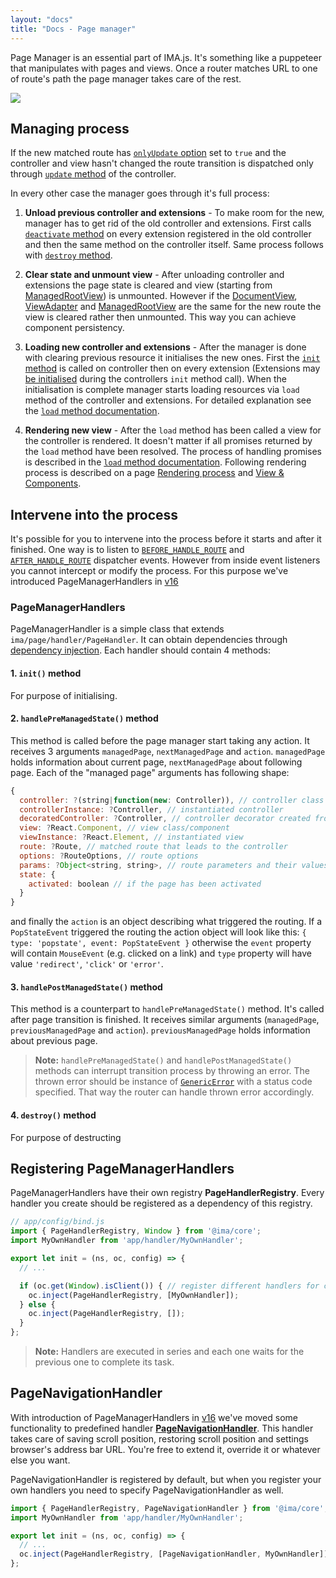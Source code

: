 ```yaml
---
layout: "docs"
title: "Docs - Page manager"
---
```


Page Manager is an essential part of IMA.js. It's something like a puppeteer that manipulates with pages and views. Once a router matches URL to one of route's path the page manager takes care of the rest.

<div class="image is-padded-with-shadow">
  <img src="{{ '/img/docs/diagram-page-manager.png?v=' | append: site.github.build_revision | relative_url }}" />
</div>

## Managing process

If the new matched route has [`onlyUpdate` option](/docs/routing#4-options) set to `true` and the controller and view hasn't changed the route transition is dispatched only through [`update` method](/docs/controller-lifecycle#update-client) of the controller.

In every other case the manager goes through it's full process:

1. **Unload previous controller and extensions** - To make room for the new, manager has to get rid of the old controller and extensions. First calls [`deactivate` method](/docs/controller-lifecycle#deactivate-client) on every extension registered in the old controller and then the same method on the controller itself.
Same process follows with [`destroy` method](/docs/controller-lifecycle#destroy-client).

2. **Clear state and unmount view** - After unloading controller and extensions the page state is cleared and view (starting from [ManagedRootView](/docs/rendering-process#managedrootview)) is unmounted. However if the [DocumentView](/docs/rendering-process#documentview), [ViewAdapter](/docs/rendering-process#viewadapter) and [ManagedRootView](/docs/rendering-process#managedrootview) are the same for the new route the view is cleared rather then unmounted. This way you can achieve component persistency.

3. **Loading new controller and extensions** - After the manager is done with clearing previous resource it initialises the new ones. First the [`init` method](/docs/controller-lifecycle#init-serverclient) is called on controller then on every extension (Extensions may [be initialised](/docs/extensions#how-to-use-extensions) during the controllers `init` method call).
When the initialisation is complete manager starts loading resources via `load` method of the controller and extensions. For detailed explanation see the [`load` method documentation](/docs/controller-lifecycle#load-serverclient).

4. **Rendering new view** - After the `load` method has been called a view for the controller is rendered. It doesn't matter if all promises returned by the `load` method have been resolved. The process of handling promises is described in the [`load` method documentation](/docs/controller-lifecycle#load-serverclient).  Following rendering process is described on a page [Rendering process](/docs/rendering-process) and [View & Components](/docs/views-and-components).

## Intervene into the process

It's possible for you to intervene into the process before it starts and after it finished. One way is to listen to [`BEFORE_HANDLE_ROUTE`](/docs/events#built-in-events) and [`AFTER_HANDLE_ROUTE`](/docs/events#built-in-events) dispatcher events. However from inside event listeners you cannot intercept or modify the process. For this purpose we've introduced PageManagerHandlers in [v16](/docs/migration-0.16.0)

### PageManagerHandlers

PageManagerHandler is a simple class that extends `ima/page/handler/PageHandler`. It can obtain dependencies through [dependency injection](/docs/object-container#1-dependency-injection). Each handler should contain 4 methods:

#### 1. `init()` method
For purpose of initialising.

#### 2. `handlePreManagedState()` method
This method is called before the page manager start taking any action. It receives 3 arguments `managedPage`, `nextManagedPage` and `action`. `managedPage` holds information about current page, `nextManagedPage` about following page. Each of the "managed page" arguments has following shape: 

```javascript
{
  controller: ?(string|function(new: Controller)), // controller class
  controllerInstance: ?Controller, // instantiated controller
  decoratedController: ?Controller, // controller decorator created from controller instance
  view: ?React.Component, // view class/component
  viewInstance: ?React.Element, // instantiated view
  route: ?Route, // matched route that leads to the controller
  options: ?RouteOptions, // route options
  params: ?Object<string, string>, // route parameters and their values 
  state: {
    activated: boolean // if the page has been activated
  }
}
```
and finally the `action` is an object describing what triggered the routing. If a `PopStateEvent` triggered the routing the action object will look like this: `{ type: 'popstate', event: PopStateEvent }` otherwise the `event` property will contain `MouseEvent` (e.g. clicked on a link) and `type` property will have value `'redirect'`, `'click'` or `'error'`.

#### 3. `handlePostManagedState()` method

This method is a counterpart to `handlePreManagedState()` method. It's called after page transition is finished. It receives similar arguments (`managedPage`, `previousManagedPage` and `action`). `previousManagedPage` holds information about previous page.

> **Note:** `handlePreManagedState()` and `handlePostManagedState()` methods can interrupt transition process by throwing an error. The thrown error should be instance of [`GenericError`](/docs/errors) with a status code specified. That way the router can handle thrown error accordingly.

#### 4. `destroy()` method
For purpose of destructing

## Registering PageManagerHandlers

PageManagerHandlers have their own registry **PageHandlerRegistry**. Every handler you create should be registered as a dependency of this registry. 

```javascript
// app/config/bind.js
import { PageHandlerRegistry, Window } from '@ima/core';
import MyOwnHandler from 'app/handler/MyOwnHandler';

export let init = (ns, oc, config) => {
  // ...

  if (oc.get(Window).isClient()) { // register different handlers for client and server
    oc.inject(PageHandlerRegistry, [MyOwnHandler]);
  } else {
    oc.inject(PageHandlerRegistry, []);
  }
};
```

> **Note:** Handlers are executed in series and each one waits for the previous one to complete its task.

## PageNavigationHandler

With introduction of PageManagerHandlers in [v16](/docs/migration-0.16.0) we've moved some functionality to predefined handler [**PageNavigationHandler**](https://github.com/seznam/ima/blob/master/packages/core/src/page/handler/PageNavigationHandler.js). This handler takes care of saving scroll position, restoring scroll position and settings browser's address bar URL. You're free to extend it, override it or whatever else you want.

PageNavigationHandler is registered by default, but when you register your own handlers you need to specify PageNavigationHandler as well.

```javascript
import { PageHandlerRegistry, PageNavigationHandler } from '@ima/core';
import MyOwnHandler from 'app/handler/MyOwnHandler';

export let init = (ns, oc, config) => {
  // ...
  oc.inject(PageHandlerRegistry, [PageNavigationHandler, MyOwnHandler]);
};
```




